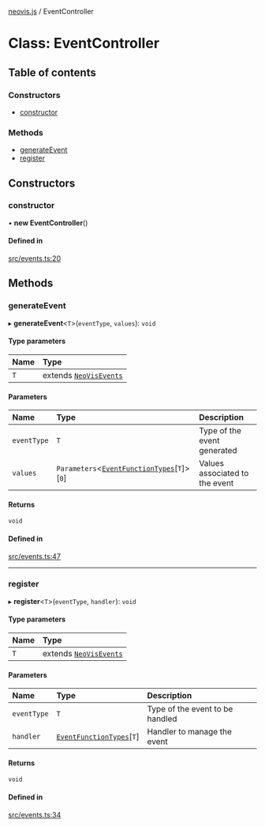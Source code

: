 [neovis.js](../README.md) / EventController

# Class: EventController

## Table of contents

### Constructors

- [constructor](EventController.md#constructor)

### Methods

- [generateEvent](EventController.md#generateevent)
- [register](EventController.md#register)

## Constructors

### constructor

• **new EventController**()

#### Defined in

[src/events.ts:20](https://github.com/thebestnom/neovis.js/blob/441899a/src/events.ts#L20)

## Methods

### generateEvent

▸ **generateEvent**<`T`\>(`eventType`, `values`): `void`

#### Type parameters

| Name | Type |
| :------ | :------ |
| `T` | extends [`NeoVisEvents`](../enums/NeoVisEvents.md) |

#### Parameters

| Name | Type | Description |
| :------ | :------ | :------ |
| `eventType` | `T` | Type of the event generated |
| `values` | `Parameters`<[`EventFunctionTypes`](../interfaces/EventFunctionTypes.md)[`T`]\>[``0``] | Values associated to the event |

#### Returns

`void`

#### Defined in

[src/events.ts:47](https://github.com/thebestnom/neovis.js/blob/441899a/src/events.ts#L47)

___

### register

▸ **register**<`T`\>(`eventType`, `handler`): `void`

#### Type parameters

| Name | Type |
| :------ | :------ |
| `T` | extends [`NeoVisEvents`](../enums/NeoVisEvents.md) |

#### Parameters

| Name | Type | Description |
| :------ | :------ | :------ |
| `eventType` | `T` | Type of the event to be handled |
| `handler` | [`EventFunctionTypes`](../interfaces/EventFunctionTypes.md)[`T`] | Handler to manage the event |

#### Returns

`void`

#### Defined in

[src/events.ts:34](https://github.com/thebestnom/neovis.js/blob/441899a/src/events.ts#L34)
